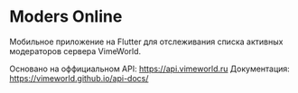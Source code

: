 # Moders Online

Мобильное приложение на Flutter для отслеживания списка активных модераторов сервера VimeWorld.

Основано на оффициальном API: https://api.vimeworld.ru
Документация: https://vimeworld.github.io/api-docs/
